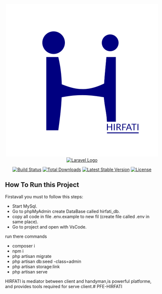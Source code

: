 <p align="center"><a href="https://laravel.com" target="_blank">
<img src="public/assets/images/favicon.png" alt="Hirfati Logo">
<img src="https://raw.githubusercontent.com/laravel/art/master/logo-lockup/5%20SVG/2%20CMYK/1%20Full%20Color/laravel-logolockup-cmyk-red.svg" width="400" alt="Laravel Logo"></a></p>

<p align="center">
<a href="https://github.com/laravel/framework/actions"><img src="https://github.com/laravel/framework/workflows/tests/badge.svg" alt="Build Status"></a>
<a href="https://packagist.org/packages/laravel/framework"><img src="https://img.shields.io/packagist/dt/laravel/framework" alt="Total Downloads"></a>
<a href="https://packagist.org/packages/laravel/framework"><img src="https://img.shields.io/packagist/v/laravel/framework" alt="Latest Stable Version"></a>
<a href="https://packagist.org/packages/laravel/framework"><img src="https://img.shields.io/packagist/l/laravel/framework" alt="License"></a>
</p>

## How To Run this Project

Firstavall you must to follow this steps:

- Start MySql.
- Go to phpMyAdmin create DataBase called hirfati_db.
- copy all code in file .env.example to new fil (create file called .env in same place).
- Go to project and open with VsCode.

run there commands 

- composer i
- npm i
- php artisan migrate
- php artisan db:seed -class=admin
- php artisan storage:link
- php artisan serve

HIRFATI is mediator between client and handyman,is powerful platforme, and provides tools required for serve client.# PFE-HIRFATI
